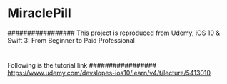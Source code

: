 # MiraclePill
#################
This project is reproduced from Udemy, iOS 10 & Swift 3: From Beginner to Paid Professional
#
Following is the tutorial link
#################
https://www.udemy.com/devslopes-ios10/learn/v4/t/lecture/5413010

